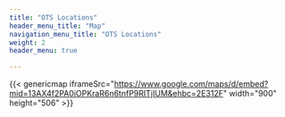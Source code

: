```yaml
---
title: "OTS Locations"
header_menu_title: "Map"
navigation_menu_title: "OTS Locations"
weight: 2
header_menu: true

---
```


{{< genericmap iframeSrc="https://www.google.com/maps/d/embed?mid=13AX4f2PA0iOPKraR6n6tnfP9RITjIUM&ehbc=2E312F" width="900" height="506" >}}

<!--
Feature notice: This section displays options to customize title:

- has a normal section title (`title` = "The Services I Offer"),
- custom welcome screen title (`header_menu_title` = "Services"),
- custom navigation menu title (`navigation_menu_title` = "My Services").

That is the important part, right? You want to know what I can do for you. This is why I put this right up there into the header menu of the website.

---

### Nutrition Coaching

This is not an easy task.
You will likely have to pay money for this.

### Chef Consulting

I can raise your table culture!

![Let us get started on a clean slate](images/woman-pouring-juice-on-glass-3184192.jpg)

Want to learn more about my services? See [dedicated page](services) with more details.
-->